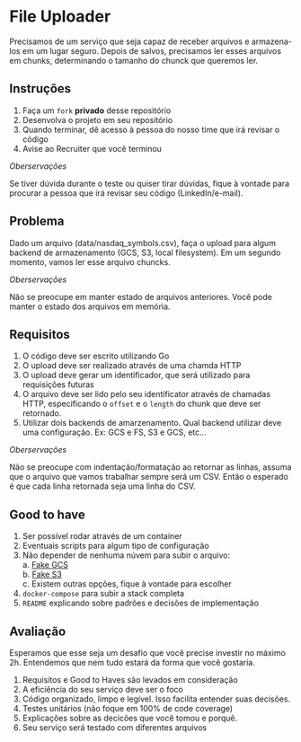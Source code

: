 # File Uploader

Precisamos de um serviço que seja capaz de receber arquivos e armazena-los em um lugar seguro. Depois de salvos, precisamos ler esses arquivos em chunks, determinando o tamanho do chunck que queremos ler.

## Instruções

1. Faça um `fork` __privado__ desse repositório
2. Desenvolva o projeto em seu repositório
3. Quando terminar, dê acesso à pessoa do nosso time que irá revisar o código
4. Avise ao Recruiter que você terminou

_Oberservações_

Se tiver dúvida durante o teste ou quiser tirar dúvidas, fique à vontade para procurar a pessoa que irá revisar seu código (LinkedIn/e-mail).

## Problema

Dado um arquivo (data/nasdaq_symbols.csv), faça o upload para algum backend de armazenamento (GCS, S3, local filesystem). Em um segundo momento, vamos ler esse arquivo chuncks.

_Oberservações_

Não se preocupe em manter estado de arquivos anteriores. Você pode manter o estado dos arquivos em memória.

## Requisitos

1. O código deve ser escrito utilizando Go
2. O upload deve ser realizado através de uma chamda HTTP
3. O upload deve gerar um identificador, que será utilizado para requisições futuras
4. O arquivo deve ser lido pelo seu identificator através de chamadas HTTP, especificando o `offset` e o `length` do chunk que deve ser retornado.
6. Utilizar dois backends de amarzenamento. Qual backend utilizar deve uma configuração. Ex: GCS e FS, S3 e GCS, etc... 

_Oberservações_

Não se preocupe com indentação/formatação ao retornar as linhas, assuma que o arquivo que vamos trabalhar sempre será um CSV. Então o esperado é que cada linha retornada seja uma linha do CSV.

## Good to have

1. Ser possível rodar através de um container
2. Eventuais scripts para algum tipo de configuração
3. Não depender de nenhuma núvem para subir o arquivo:  
  a. [Fake GCS](https://github.com/fsouza/fake-gcs-server)  
  b. [Fake S3](https://github.com/jubos/fake-s3)  
  c. Existem outras opções, fique à vontade para escolher  
4. `docker-compose` para subir a stack completa
5. `README` explicando sobre padrões e decisões de implementação 

## Avaliação

Esperamos que esse seja um desafio que você precise investir no máximo 2h. Entendemos que nem tudo estará da forma que você gostaria.

1. Requisitos e Good to Haves são levados em consideração
2. A eficiência do seu serviço deve ser o foco
3. Código organizado, limpo e legível. Isso facilita entender suas decisões.
4. Testes unitários (não foque em 100% de code coverage)
5. Explicações sobre as decicões que você tomou e porquê.
6. Seu serviço será testado com diferentes arquivos
